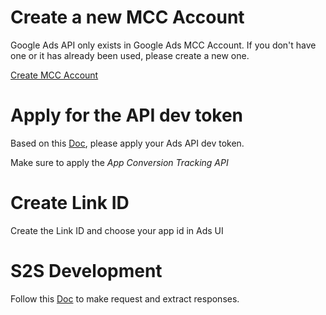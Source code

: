 # Create a new MCC Account

Google Ads API only exists in Google Ads MCC Account. If you don't have one or it has already been used, please create a new one.

[Create MCC Account](https://ads.google.com/home/tools/manager-accounts/)

# Apply for the API dev token

Based on this [Doc](https://developers.google.com/app-conversion-tracking/api/#developer_token), please apply your Ads API dev token.

Make sure to apply the *App Conversion Tracking API*

# Create Link ID

Create the Link ID and choose your app id in Ads UI

# S2S Development

Follow this [Doc](https://developers.google.com/app-conversion-tracking/api/request-response-specs) to make request and extract responses.